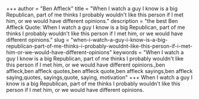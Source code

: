 +++
author = "Ben Affleck"
title = "When I watch a guy I know is a big Republican, part of me thinks I probably wouldn't like this person if I met him, or we would have different opinions."
description = "the best Ben Affleck Quote: When I watch a guy I know is a big Republican, part of me thinks I probably wouldn't like this person if I met him, or we would have different opinions."
slug = "when-i-watch-a-guy-i-know-is-a-big-republican-part-of-me-thinks-i-probably-wouldnt-like-this-person-if-i-met-him-or-we-would-have-different-opinions"
keywords = "When I watch a guy I know is a big Republican, part of me thinks I probably wouldn't like this person if I met him, or we would have different opinions.,ben affleck,ben affleck quotes,ben affleck quote,ben affleck sayings,ben affleck saying,quotes, sayings,quote, saying, motivation"
+++
When I watch a guy I know is a big Republican, part of me thinks I probably wouldn't like this person if I met him, or we would have different opinions.
